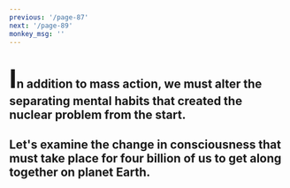 ```yaml
---
previous: '/page-87'
next: '/page-89'
monkey_msg: ''
---
```


## <span style="font-size:47px;">I</span>n addition to mass action, we must alter the separating mental habits that created the nuclear problem from the start.
## Let's examine the change in consciousness that must take place for four billion of us to get along together on planet Earth.
